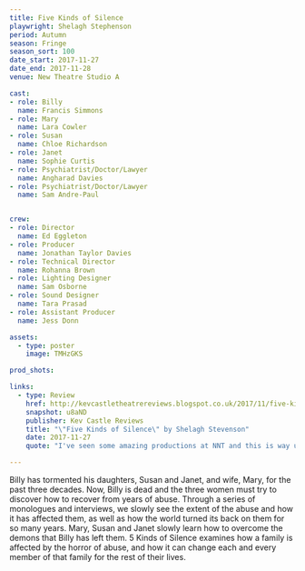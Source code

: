 ```yaml
---
title: Five Kinds of Silence
playwright: Shelagh Stephenson
period: Autumn
season: Fringe
season_sort: 100
date_start: 2017-11-27
date_end: 2017-11-28
venue: New Theatre Studio A

cast:
- role: Billy
  name: Francis Simmons
- role: Mary
  name: Lara Cowler
- role: Susan
  name: Chloe Richardson
- role: Janet
  name: Sophie Curtis
- role: Psychiatrist/Doctor/Lawyer
  name: Angharad Davies
- role: Psychiatrist/Doctor/Lawyer
  name: Sam Andre-Paul


crew:
- role: Director
  name: Ed Eggleton
- role: Producer
  name: Jonathan Taylor Davies
- role: Technical Director
  name: Rohanna Brown
- role: Lighting Designer
  name: Sam Osborne
- role: Sound Designer
  name: Tara Prasad
- role: Assistant Producer
  name: Jess Donn

assets:
  - type: poster
    image: TMHzGKS

prod_shots: 

links:
  - type: Review
    href: http://kevcastletheatrereviews.blogspot.co.uk/2017/11/five-kinds-of-silence-by-shelagh.html
    snapshot: u8aND
    publisher: Kev Castle Reviews
    title: "\"Five Kinds of Silence\" by Shelagh Stevenson"
    date: 2017-11-27
    quote: "I've seen some amazing productions at NNT and this is way up there. I love new plays that I've neither seen nor heard of and it excites me that NNT feed my hunger for plays like this, and at the same time do it so well."

---
```


Billy has tormented his daughters, Susan and Janet, and wife, Mary, for the past three decades. Now, Billy is dead and the three women must try to discover how to recover from years of abuse. Through a series of monologues and interviews, we slowly see the extent of the abuse and how it has affected them, as well as how the world turned its back on them for so many years. Mary, Susan and Janet slowly learn how to overcome the demons that Billy has left them. 5 Kinds of Silence examines how a family is affected by the horror of abuse, and how it can change each and every member of that family for the rest of their lives.
